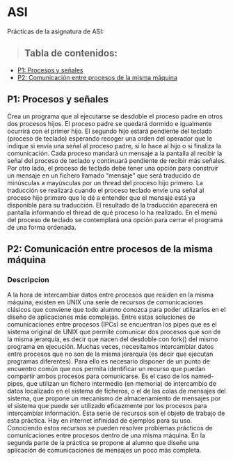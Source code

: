 # ASI
Prácticas de la asignatura de ASI:


>## Tabla de contenidos:
- [P1: Procesos y señales](#p1)
- [P2: Comunicación entre procesos de la misma máquina](#p2)

## P1: Procesos y señales
Crea un programa que al ejecutarse se desdoble el proceso padre en otros dos procesos hijos. El proceso padre se quedará dormido e igualmente ocurrirá con el primer hijo. El segundo hijo estará pendiente del teclado (proceso de teclado) esperando recoger una orden del operador que le indique si envía una señal al proceso padre, si lo hace al hijo o si finaliza la comunicación. Cada proceso mandará un mensaje a la pantalla al recibir la señal del proceso de teclado y continuará pendiente de recibir más señales.
Por otro lado, el proceso de teclado debe tener una opción para construir un mensaje en un fichero llamado “mensaje” que será traducido de minúsculas a mayúsculas por un thread del proceso hijo primero. La traducción se realizará cuando el proceso teclado envíe una señal al proceso hijo primero que le dé a entender que el mensaje está ya disponible para su traducción. El resultado de la traducción aparecerá en pantalla informando el thread de qué proceso lo ha realizado.
En el menú del proceso de teclado se contemplará una opción para cerrar el programa de una forma ordenada.


## P2: Comunicación entre procesos de la misma máquina

### Descripcion
A la hora de intercambiar datos entre procesos que residen en la misma máquina, existen en UNIX una serie de recursos de comunicaciones clásicos que conviene que todo alumno conozca para poder utilizarlos en el diseño de aplicaciones más complejas. Entre estas soluciones de comunicaciones entre procesos (IPCs) se encuentran los pipes que es el sistema original de UNIX que permite comunicar dos procesos que son de la misma jerarquía, es decir que nacen del desdoble con fork() del mismo programa en ejecución. Muchas veces, necesitamos intercambiar datos entre procesos que no son de la misma jerarquía (es decir que ejecutan programas diferentes). Para ello es necesario disponer de un punto de encuentro común que nos permita identificar un recurso que puedan compartir ambos procesos para comunicarse. Es el caso de los named-pipes, que utilizan un fichero intermedio (en memoria) de intercambio de datos localizado en el sistema de ficheros, o el de las colas de mensajes del sistema, que propone un mecanismo de almacenamiento de mensajes por el sistema que puede ser utilizado eficazmente por los procesos para intercambiar información. Esta serie de recursos son el objeto de trabajo de esta práctica. Hay en internet infinidad de ejemplos para su uso. Conociendo estos recursos se pueden resolver problemas prácticos de comunicaciones entre procesos dentro de una misma máquina. En la segunda parte de la práctica se propone al alumno que diseñe una aplicación de comunicaciones de mensajes un poco más completa.
